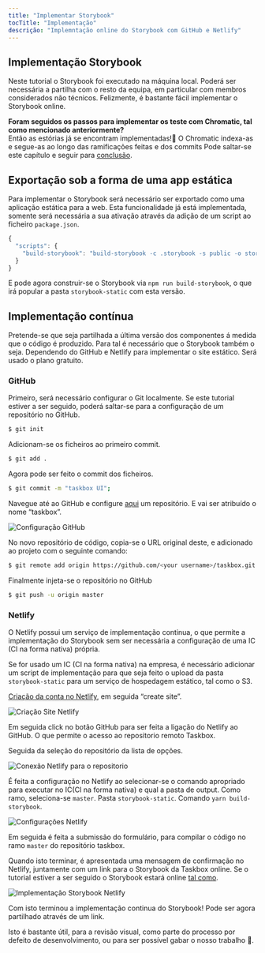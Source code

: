 ```yaml
---
title: "Implementar Storybook"
tocTitle: "Implementação"
descrição: "Implemntação online do Storybook com GitHub e Netlify"
---
```


## Implementação Storybook

Neste tutorial o Storybook foi executado na máquina local. Poderá ser necessária a partilha com o resto da equipa, em particular com membros considerados não técnicos. Felizmente, é bastante fácil implementar o Storybook online.

<div class="aside">
    <strong>Foram seguidos os passos para implementar os teste com Chromatic, tal como mencionado anteriormente?</strong>
    <br/>
    Então as estórias já se encontram implementadas!🎉 O Chromatic indexa-as e segue-as ao longo das ramificações feitas e dos commits
    Pode saltar-se este capítulo e seguir para <a href="/vue/pt/conclusion">conclusão</a>.
</div>

## Exportação sob a forma de uma app estática

Para implementar o Storybook será necessário ser exportado como uma aplicação estática para a web. Esta funcionalidade já está implementada, somente será necessária a sua ativação através da adição de um script ao ficheiro `package.json`.

```javascript
{
  "scripts": {
    "build-storybook": "build-storybook -c .storybook -s public -o storybook-static"
  }
}
```

E pode agora construir-se o Storybook via `npm run build-storybook`, o que irá popular a pasta `storybook-static` com esta versão.

## Implementação contínua

Pretende-se que seja partilhada a última versão dos componentes á medida que o código é produzido. Para tal é necessário que o Storybook também o seja. Dependendo do GitHub e Netlify para implementar o site estático. Será usado o plano gratuito.

### GitHub

Primeiro, será necessário configurar o Git localmente. Se este tutorial estiver a ser seguido, poderá saltar-se para a configuração de um repositório no GitHub. 

```bash 
$ git init 
```

Adicionam-se os ficheiros ao primeiro commit. 

```bash 
$ git add . 
```

Agora pode ser feito o commit dos ficheiros. 

```bash 
$ git commit -m "taskbox UI"; 
``` 

Navegue até ao GitHub e configure [aqui](https://github.com/new) um repositório. E vai ser atribuído o nome “taskbox”. 

![Configuração GitHub](/github-create-taskbox.png)

No novo repositório de código, copia-se o URL original deste, e adicionado ao projeto com o seguinte comando: 

```bash 
$ git remote add origin https://github.com/<your username>/taskbox.git 
``` 

Finalmente injeta-se o repositório no GitHub 

```bash 
$ git push -u origin master 
``` 

### Netlify 

O Netlify possui um serviço de implementação continua, o que permite a implementação do Storybook sem ser necessária a configuração de uma IC (CI na forma nativa) própria.

<div class="aside">
    Se for usado um IC (CI na forma nativa) na empresa, é necessário adicionar um script de implementação para que seja feito o upload da pasta <code>storybook-static</code> para um serviço de hospedagem estático, tal como o S3. 
</div>

[Criação da conta no Netlify](https://app.netlify.com/start), em seguida “create site”. 

![Criação Site Netlify](/netlify-create-site.png)

Em seguida click no botão GitHub para ser feita a ligação do Netlify ao GitHub. O que permite o acesso ao repositorio remoto Taskbox. 

Seguida da seleção do repositório da lista de opções.

![Conexão Netlify para o repositorio](/netlify-account-picker.png)

É feita a configuração no Netlify ao selecionar-se o comando apropriado para executar no IC(CI na forma nativa) e qual a pasta de output. Como ramo, seleciona-se `master`. Pasta `storybook-static`. Comando `yarn build-storybook`.

![Configurações Netlify](/netlify-settings.png)

Em seguida é feita a submissão do formulário, para compilar o código no ramo `master` do repositório taskbox. 

Quando isto terminar, é apresentada uma mensagem de confirmação no Netlify, juntamente com um link para o Storybook da Taskbox online. Se o tutorial estiver a ser seguido o Storybook estará online [tal como](https://clever-banach-415c03.netlify.com/). 

![Implementação Storybook Netlify](/netlify-storybook-deploy.png)

Com isto terminou a implementação continua do Storybook! Pode ser agora partilhado através de um link. 

Isto é bastante útil, para a revisão visual, como parte do processo por defeito de desenvolvimento, ou para ser possível gabar o nosso trabalho 💅.